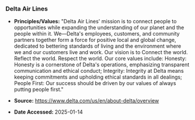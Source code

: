 ### Delta Air Lines

- **Principles/Values:** "Delta Air Lines' mission is to connect people to opportunities while expanding the understanding of our planet and the people within it. We—Delta's employees, customers, and community partners together form a force for positive local and global change, dedicated to bettering standards of living and the environment where we and our customers live and work. Our vision is to Connect the world. Reflect the world. Respect the world. Our core values include: Honesty: Honesty is a cornerstone of Delta's operations, emphasizing transparent communication and ethical conduct; Integrity: Integrity at Delta means keeping commitments and upholding ethical standards in all dealings; People First: Our success should be driven by our values of always putting people first."

- **Source:** https://www.delta.com/us/en/about-delta/overview

- **Date Accessed:** 2025-01-14